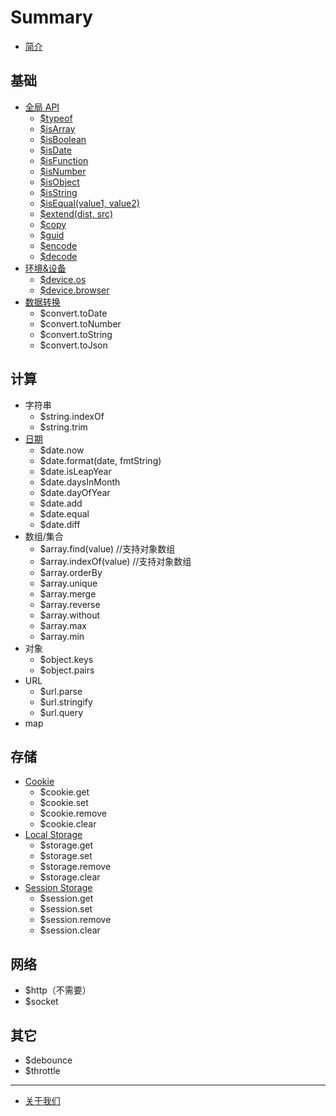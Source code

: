 # Summary

* [简介](README.md)

## 基础
* [全局 API](utils.md)
    * [$typeof](utils.md#typeof)
    * [$isArray](utils.md#isArray)
    * [$isBoolean](utils.md#isBoolean)
    * [$isDate](utils.md#isDate)
    * [$isFunction](utils.md#isFunction)
    * [$isNumber](utils.md#isNumber)
    * [$isObject](utils.md#isObject)
    * [$isString](utils.md#isString)
    * [$isEqual(value1, value2)](utils.md#isEqual)
    * [$extend(dist, src)](utils.md#extend)
    * [$copy](utils.md#copy)
    * [$guid](utils.md)
    * [$encode](utils.md#encode)
    * [$decode](utils.md#decode)
* [环境&设备](device.md)
    * [$device.os](device.md#os)
    * [$device.browser](device.md#browser)
* [数据转换](utils.md)
    * $convert.toDate
    * $convert.toNumber
    * $convert.toString
    * $convert.toJson
    
## 计算
* 字符串
    * $string.indexOf
    * $string.trim
* [日期](date.md)
    * $date.now
    * $date.format(date, fmtString)
    * $date.isLeapYear
    * $date.daysInMonth
    * $date.dayOfYear
    * $date.add
    * $date.equal
    * $date.diff
* 数组/集合
    * $array.find(value) //支持对象数组
    * $array.indexOf(value) //支持对象数组
    * $array.orderBy
    * $array.unique
    * $array.merge
    * $array.reverse
    * $array.without
    * $array.max
    * $array.min
* 对象
    * $object.keys
    * $object.pairs
* URL
    * $url.parse
    * $url.stringify
    * $url.query
* map

## 存储
* [Cookie](storage.md#cookie)
    * $cookie.get
    * $cookie.set
    * $cookie.remove
    * $cookie.clear
* [Local Storage](storage.md#localstorage)
    * $storage.get
    * $storage.set
    * $storage.remove
    * $storage.clear
* [Session Storage](storage.md#sessionstorage)
    * $session.get
    * $session.set
    * $session.remove
    * $session.clear

## 网络
* $http（不需要）
* $socket

## 其它
* $debounce
* $throttle

----

* [关于我们](about-us.md)
